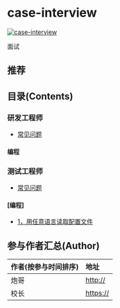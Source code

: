 # case-interview

[![case-interview](https://img.shields.io/badge/case--interview-v1.0.0-brightgreen)](https://github.com/yuan2011/case-interview)&nbsp;


面试
## 推荐

## 目录(Contents)
### 研发工程师
- [常见问题](/software-engineer/question.txt)
#### 编程

### 测试工程师
- [常见问题](/QA-engineer/question.txt)

#### [编程]
- [1，用任意语言读取配置文件](./QA-engineer/program/get-conf)
  







## 参与作者汇总(Author)

|作者(按参与时间排序)|地址|
|:---------|:---------|
|炮哥|<http://>|
|校长|<https://>|
